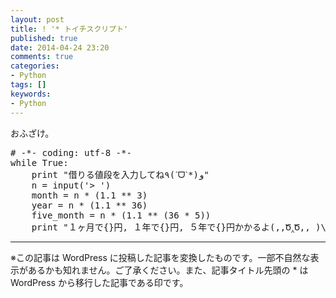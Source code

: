```yaml
---
layout: post
title: ! '* トイチスクリプト'
published: true
date: 2014-04-24 23:20
comments: true
categories:
- Python
tags: []
keywords:
- Python
---
```

<p>おふざけ。</p>

<pre class="brush: python; gutter: true; first-line: 1; highlight: []; html-script: false"># -*- coding: utf-8 -*-
while True:
    print &quot;借りる値段を入力してね٩(ˊᗜˋ*)و&quot;
    n = input(&#039;&gt; &#039;)
    month = n * (1.1 ** 3)
    year = n * (1.1 ** 36)
    five_month = n * (1.1 ** (36 * 5))
    print &quot;１ヶ月で{}円, １年で{}円, ５年で{}円かかるよ(,,Ծ‸Ծ,, )\n&quot;.format(int(month),int(year),int(five_month))
</pre>

---
※この記事は WordPress に投稿した記事を変換したものです。一部不自然な表示があるかも知れません。ご了承ください。また、記事タイトル先頭の * は WordPress から移行した記事である印です。
